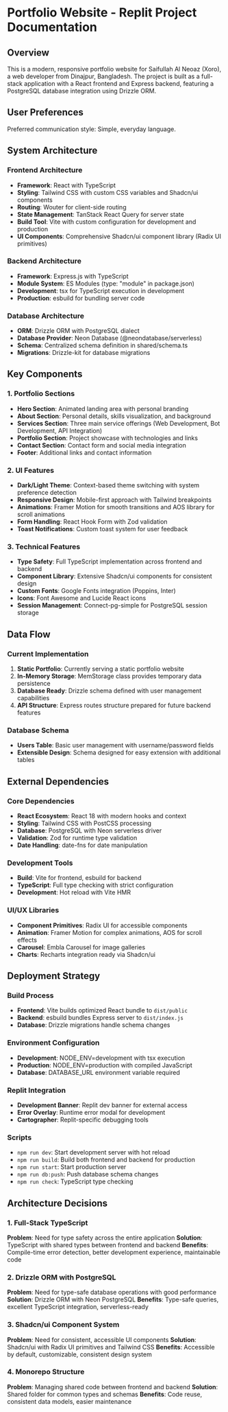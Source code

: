 # Portfolio Website - Replit Project Documentation

## Overview

This is a modern, responsive portfolio website for Saifullah Al Neoaz (Xoro), a web developer from Dinajpur, Bangladesh. The project is built as a full-stack application with a React frontend and Express backend, featuring a PostgreSQL database integration using Drizzle ORM.

## User Preferences

Preferred communication style: Simple, everyday language.

## System Architecture

### Frontend Architecture
- **Framework**: React with TypeScript
- **Styling**: Tailwind CSS with custom CSS variables and Shadcn/ui components
- **Routing**: Wouter for client-side routing
- **State Management**: TanStack React Query for server state
- **Build Tool**: Vite with custom configuration for development and production
- **UI Components**: Comprehensive Shadcn/ui component library (Radix UI primitives)

### Backend Architecture
- **Framework**: Express.js with TypeScript
- **Module System**: ES Modules (type: "module" in package.json)
- **Development**: tsx for TypeScript execution in development
- **Production**: esbuild for bundling server code

### Database Architecture
- **ORM**: Drizzle ORM with PostgreSQL dialect
- **Database Provider**: Neon Database (@neondatabase/serverless)
- **Schema**: Centralized schema definition in shared/schema.ts
- **Migrations**: Drizzle-kit for database migrations

## Key Components

### 1. Portfolio Sections
- **Hero Section**: Animated landing area with personal branding
- **About Section**: Personal details, skills visualization, and background
- **Services Section**: Three main service offerings (Web Development, Bot Development, API Integration)
- **Portfolio Section**: Project showcase with technologies and links
- **Contact Section**: Contact form and social media integration
- **Footer**: Additional links and contact information

### 2. UI Features
- **Dark/Light Theme**: Context-based theme switching with system preference detection
- **Responsive Design**: Mobile-first approach with Tailwind breakpoints
- **Animations**: Framer Motion for smooth transitions and AOS library for scroll animations
- **Form Handling**: React Hook Form with Zod validation
- **Toast Notifications**: Custom toast system for user feedback

### 3. Technical Features
- **Type Safety**: Full TypeScript implementation across frontend and backend
- **Component Library**: Extensive Shadcn/ui components for consistent design
- **Custom Fonts**: Google Fonts integration (Poppins, Inter)
- **Icons**: Font Awesome and Lucide React icons
- **Session Management**: Connect-pg-simple for PostgreSQL session storage

## Data Flow

### Current Implementation
1. **Static Portfolio**: Currently serving a static portfolio website
2. **In-Memory Storage**: MemStorage class provides temporary data persistence
3. **Database Ready**: Drizzle schema defined with user management capabilities
4. **API Structure**: Express routes structure prepared for future backend features

### Database Schema
- **Users Table**: Basic user management with username/password fields
- **Extensible Design**: Schema designed for easy extension with additional tables

## External Dependencies

### Core Dependencies
- **React Ecosystem**: React 18 with modern hooks and context
- **Styling**: Tailwind CSS with PostCSS processing
- **Database**: PostgreSQL with Neon serverless driver
- **Validation**: Zod for runtime type validation
- **Date Handling**: date-fns for date manipulation

### Development Tools
- **Build**: Vite for frontend, esbuild for backend
- **TypeScript**: Full type checking with strict configuration
- **Development**: Hot reload with Vite HMR

### UI/UX Libraries
- **Component Primitives**: Radix UI for accessible components
- **Animation**: Framer Motion for complex animations, AOS for scroll effects
- **Carousel**: Embla Carousel for image galleries
- **Charts**: Recharts integration ready via Shadcn/ui

## Deployment Strategy

### Build Process
- **Frontend**: Vite builds optimized React bundle to `dist/public`
- **Backend**: esbuild bundles Express server to `dist/index.js`
- **Database**: Drizzle migrations handle schema changes

### Environment Configuration
- **Development**: NODE_ENV=development with tsx execution
- **Production**: NODE_ENV=production with compiled JavaScript
- **Database**: DATABASE_URL environment variable required

### Replit Integration
- **Development Banner**: Replit dev banner for external access
- **Error Overlay**: Runtime error modal for development
- **Cartographer**: Replit-specific debugging tools

### Scripts
- `npm run dev`: Start development server with hot reload
- `npm run build`: Build both frontend and backend for production
- `npm run start`: Start production server
- `npm run db:push`: Push database schema changes
- `npm run check`: TypeScript type checking

## Architecture Decisions

### 1. Full-Stack TypeScript
**Problem**: Need for type safety across the entire application
**Solution**: TypeScript with shared types between frontend and backend
**Benefits**: Compile-time error detection, better development experience, maintainable code

### 2. Drizzle ORM with PostgreSQL
**Problem**: Need for type-safe database operations with good performance
**Solution**: Drizzle ORM with Neon PostgreSQL
**Benefits**: Type-safe queries, excellent TypeScript integration, serverless-ready

### 3. Shadcn/ui Component System
**Problem**: Need for consistent, accessible UI components
**Solution**: Shadcn/ui with Radix UI primitives and Tailwind CSS
**Benefits**: Accessible by default, customizable, consistent design system

### 4. Monorepo Structure
**Problem**: Managing shared code between frontend and backend
**Solution**: Shared folder for common types and schemas
**Benefits**: Code reuse, consistent data models, easier maintenance